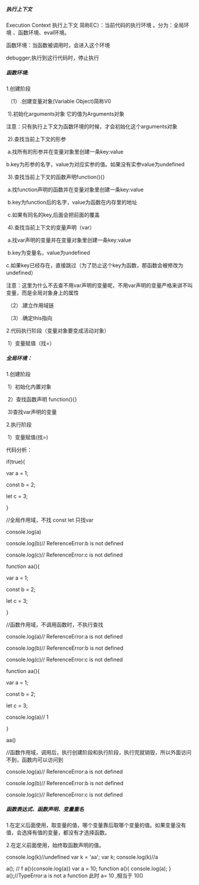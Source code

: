 ##### 执行上下文

Execution Context 执行上下文  简称EC）：当前代码的执行环境 。分为：全局环境 、函数环境、eval环境。

函数环境：当函数被调用时，会进入这个环境

debugger;执行到这行代码时，停止执行

##### 函数环境:

1.创建阶段

​     （1）.创建变量对象(Variable Object)简称V0

​            1).初始化arguments对象 它的值为Arguments对象

​					注意：只有执行上下文为函数环境的时候，才会初始化这个arguments对象

​             2).查找当前上下文的形参 

​                    a.找所有的形参并在变量对象里创建一条key:value

​                    b.key为形参的名字，value为对应实参的值。如果没有实参value为undefined

​             3).查找当前上下文的函数声明function(){}

​                    a.找function声明的函数并在变量对象里创建一条key:value

​                    b.key为function后的名字，value为函数在内存里的地址

​                    c.如果有同名的key,后面会把前面的覆盖

​             4).查找当前上下文的变量声明（var）

​                    a.找var声明的变量并在变量对象里创建一条key:value

​                    b.key为变量名，value为undefined

​                    c.如果key已经存在，直接跳过（为了防止这个key为函数，那函数会被修改为undefined）

注意：这里为什么不去查不用var声明的变量呢，不用var声明的变量严格来讲不叫变量，而是全局对象身上的属性

​       （2）.建立作用域链

​        （3）.确定this指向

2.代码执行阶段（变量对象要变成活动对象）

​     1）变量赋值（找=）

##### 全局环境：

1.创建阶段

​	  1）初始化内置对象

​      2）查找函数声明 function(){}

​      3)查找var声明的变量

2.执行阶段

​    1）变量赋值(找=)



代码分析：

if(true){

  var a = 1;

  const b = 2;

  let c = 3;

}

//全局作用域，不找 const let 只找var

console.log(a)

console.log(b)// ReferenceError:b is not defined

console.log(c)// ReferenceError:c is not defined



function aa(){

  var a = 1;

  const b = 2;

  let c = 3;

}

//函数作用域，不调用函数时，不执行查找

console.log(a)// ReferenceError:a is not defined

console.log(b)// ReferenceError:b is not defined

console.log(c)// ReferenceError:c is not defined



function aa(){

  var a = 1;

  const b = 2;

  let c = 3;

  console.log(a)// 1

}

aa()

//函数作用域，调用后，执行创建阶段和执行阶段，执行完就销毁，所以外面访问不到，函数内可以访问到

console.log(a)// ReferenceError:a is not defined

console.log(b)// ReferenceError:b is not defined

console.log(c)// ReferenceError:c is not defined



##### 函数表达式、函数声明、变量重名

1.在定义后面使用，取变量的值，哪个变量靠后取哪个变量的值。如果变量没有值，会选择有值的变量，都没有才选择函数。

2.在定义前面使用，始终取函数声明的值。

console.log(k)//undefined
var k = 'aa';
var k;
console.log(k)//a

a(); // f a(){console.log(a)}
var a = 10;
function a(){
    console.log(a);
}
a();//TypeError:a is not a function 此时 a= 10 ,相当于 10()
